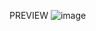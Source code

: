 PREVIEW
![image](https://github.com/RasaIulian/Presentation-Page/assets/99275349/0cd5aa7a-feaf-4f02-82cd-e9e6101745dc)

